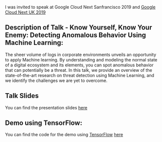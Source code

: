 I was invited to speak at Google Cloud Next Sanfrancisco 2019 and [Google Cloud Next UK 2019](https://cloud.withgoogle.com/next/uk/speakers?session=DZ220)
## Description of Talk - **Know Yourself, Know Your Enemy**: Detecting Anomalous Behavior Using Machine Learning: 

The sheer volume of logs in corporate environments unveils an opportunity to apply Machine learning. By understanding and modeling the normal state of a digital ecosystem and its elements, you can spot anomalous behavior that can potentially be a threat. In this talk, we provide an overview of the state-of-the-art research on threat detection using Machine Learning, and we identify the challenges we are yet to overcome.


 
## Talk Slides

You can find the presentation slides [here](https://github.com/balahmadi-Ox/Google-Cloud-NEXT/blob/master/DZ220-Know%20Yourself%2C%20Know%20Your%20Enemy%20Detecting%20Anomalous%20Behavior%20Using%20Machine%20Learning.pdf) 


## Demo using TensorFlow:

You can find the code for the demo using [TensorFlow](https://www.tensorflow.org/) [here](https://colab.research.google.com/drive/1qqxsBWaRhDre2aujTRGGXMJrSWzZftv1?usp=sharing)





